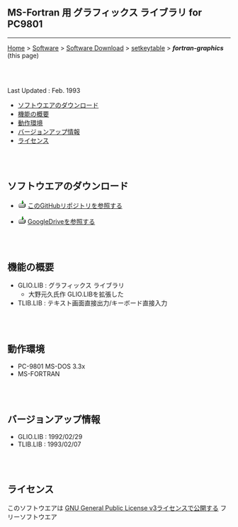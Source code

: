## MS-Fortran 用 グラフィックス ライブラリ for PC9801<!-- omit in toc -->

---
[Home](https://oasis3855.github.io/webpage/) > [Software](https://oasis3855.github.io/webpage/software/index.html) > [Software Download](https://oasis3855.github.io/webpage/software/software-download.html) > [setkeytable](../fortran-graphics/README.md) > ***fortran-graphics*** (this page)

<br />
<br />

Last Updated : Feb. 1993


- [ソフトウエアのダウンロード](#ソフトウエアのダウンロード)
- [機能の概要](#機能の概要)
- [動作環境](#動作環境)
- [バージョンアップ情報](#バージョンアップ情報)
- [ライセンス](#ライセンス)

<br />
<br />

## ソフトウエアのダウンロード

- ![download icon](../readme_pics/soft-ico-download-darkmode.gif)   [このGitHubリポジトリを参照する](../fortran-graphics/download/) 

- ![download icon](../readme_pics/soft-ico-download-darkmode.gif)   [GoogleDriveを参照する](https://drive.google.com/drive/folders/0B7BSijZJ2TAHY2UzMWI5NDQtZWRjYi00MTdlLThlMGUtYmUwMDg2NGJkYmIy?resourcekey=0-0g55CdK32ZnItl6j99GNZA) 

<br />
<br />

## 機能の概要

- GLIO.LIB : グラフィックス ライブラリ
  - 大野元久氏作 GLIO.LIBを拡張した
- TLIB.LIB : テキスト画面直接出力/キーボード直接入力

<br />
<br />

## 動作環境

- PC-9801 MS-DOS 3.3x
- MS-FORTRAN

<br />
<br />

## バージョンアップ情報

- GLIO.LIB : 1992/02/29
- TLIB.LIB : 1993/02/07

<br />
<br />

## ライセンス

このソフトウエアは [GNU General Public License v3ライセンスで公開する](https://gpl.mhatta.org/gpl.ja.html) フリーソフトウエア
